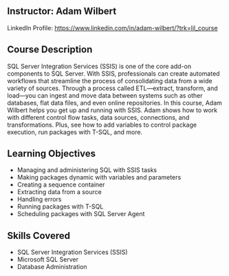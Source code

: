 ## Instructor: Adam Wilbert
LinkedIn Profile: https://www.linkedin.com/in/adam-wilbert/?trk=lil_course

## Course Description
SQL Server Integration Services (SSIS) is one of the core add-on components to SQL Server. With SSIS, professionals can create automated workflows that streamline the process of consolidating data from a wide variety of sources. Through a process called ETL—extract, transform, and load—you can ingest and move data between systems such as other databases, flat data files, and even online repositories. In this course, Adam Wilbert helps you get up and running with SSIS. Adam shows how to work with different control flow tasks, data sources, connections, and transformations. Plus, see how to add variables to control package execution, run packages with T-SQL, and more.

## Learning Objectives
- Managing and administering SQL with SSIS tasks
- Making packages dynamic with variables and parameters
- Creating a sequence container
- Extracting data from a source
- Handling errors
- Running packages with T-SQL
- Scheduling packages with SQL Server Agent

## Skills Covered
- SQL Server Integration Services (SSIS)
- Microsoft SQL Server
- Database Administration
